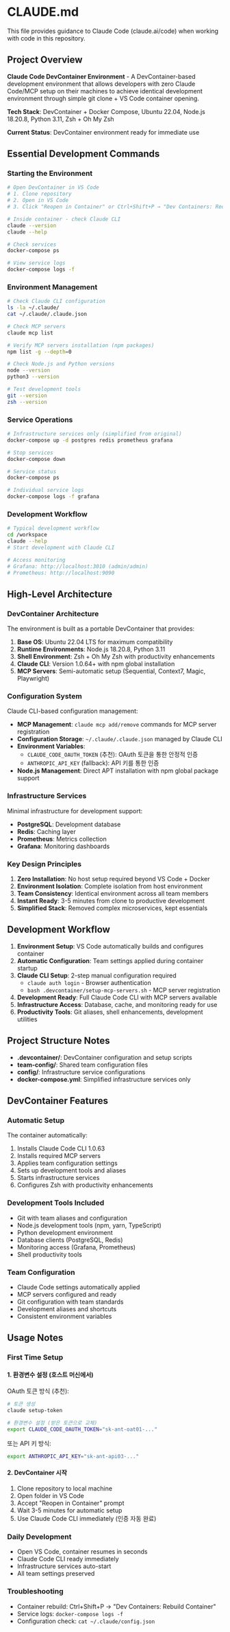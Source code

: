# CLAUDE.md

This file provides guidance to Claude Code (claude.ai/code) when working with code in this repository.

## Project Overview

**Claude Code DevContainer Environment** - A DevContainer-based development environment that allows developers with zero Claude Code/MCP setup on their machines to achieve identical development environment through simple git clone + VS Code container opening.

**Tech Stack**: DevContainer + Docker Compose, Ubuntu 22.04, Node.js 18.20.8, Python 3.11, Zsh + Oh My Zsh

**Current Status**: DevContainer environment ready for immediate use

## Essential Development Commands

### Starting the Environment
```bash
# Open DevContainer in VS Code
# 1. Clone repository
# 2. Open in VS Code
# 3. Click "Reopen in Container" or Ctrl+Shift+P → "Dev Containers: Reopen in Container"

# Inside container - check Claude CLI
claude --version
claude --help

# Check services
docker-compose ps

# View service logs
docker-compose logs -f
```

### Environment Management
```bash
# Check Claude CLI configuration
ls -la ~/.claude/
cat ~/.claude/.claude.json

# Check MCP servers
claude mcp list

# Verify MCP servers installation (npm packages)
npm list -g --depth=0

# Check Node.js and Python versions
node --version
python3 --version

# Test development tools
git --version
zsh --version
```

### Service Operations
```bash
# Infrastructure services only (simplified from original)
docker-compose up -d postgres redis prometheus grafana

# Stop services
docker-compose down

# Service status
docker-compose ps

# Individual service logs
docker-compose logs -f grafana
```

### Development Workflow
```bash
# Typical development workflow
cd /workspace
claude --help
# Start development with Claude CLI

# Access monitoring
# Grafana: http://localhost:3010 (admin/admin)
# Prometheus: http://localhost:9090
```

## High-Level Architecture

### DevContainer Architecture
The environment is built as a portable DevContainer that provides:

1. **Base OS**: Ubuntu 22.04 LTS for maximum compatibility
2. **Runtime Environments**: Node.js 18.20.8, Python 3.11
3. **Shell Environment**: Zsh + Oh My Zsh with productivity enhancements
4. **Claude CLI**: Version 1.0.64+ with npm global installation
5. **MCP Servers**: Semi-automatic setup (Sequential, Context7, Magic, Playwright)

### Configuration System
Claude CLI-based configuration management:
- **MCP Management**: `claude mcp add/remove` commands for MCP server registration
- **Configuration Storage**: `~/.claude/.claude.json` managed by Claude CLI
- **Environment Variables**: 
  - `CLAUDE_CODE_OAUTH_TOKEN` (추천): OAuth 토큰을 통한 안정적 인증
  - `ANTHROPIC_API_KEY` (fallback): API 키를 통한 인증
- **Node.js Management**: Direct APT installation with npm global package support

### Infrastructure Services
Minimal infrastructure for development support:
- **PostgreSQL**: Development database
- **Redis**: Caching layer
- **Prometheus**: Metrics collection
- **Grafana**: Monitoring dashboards

### Key Design Principles
1. **Zero Installation**: No host setup required beyond VS Code + Docker
2. **Environment Isolation**: Complete isolation from host environment
3. **Team Consistency**: Identical environment across all team members
4. **Instant Ready**: 3-5 minutes from clone to productive development
5. **Simplified Stack**: Removed complex microservices, kept essentials

## Development Workflow

1. **Environment Setup**: VS Code automatically builds and configures container
2. **Automatic Configuration**: Team settings applied during container startup  
3. **Claude CLI Setup**: 2-step manual configuration required
   - `claude auth login` - Browser authentication
   - `bash .devcontainer/setup-mcp-servers.sh` - MCP server registration
4. **Development Ready**: Full Claude Code CLI with MCP servers available
5. **Infrastructure Access**: Database, cache, and monitoring ready for use
6. **Productivity Tools**: Git aliases, shell enhancements, development utilities

## Project Structure Notes

- **.devcontainer/**: DevContainer configuration and setup scripts
- **team-config/**: Shared team configuration files
- **config/**: Infrastructure service configurations
- **docker-compose.yml**: Simplified infrastructure services only

## DevContainer Features

### Automatic Setup
The container automatically:
1. Installs Claude Code CLI 1.0.63
2. Installs required MCP servers
3. Applies team configuration settings
4. Sets up development tools and aliases
5. Starts infrastructure services
6. Configures Zsh with productivity enhancements

### Development Tools Included
- Git with team aliases and configuration
- Node.js development tools (npm, yarn, TypeScript)
- Python development environment
- Database clients (PostgreSQL, Redis)
- Monitoring access (Grafana, Prometheus)
- Shell productivity tools

### Team Configuration
- Claude Code settings automatically applied
- MCP servers configured and ready
- Git configuration with team standards
- Development aliases and shortcuts
- Consistent environment variables

## Usage Notes

### First Time Setup

#### 1. 환경변수 설정 (호스트 머신에서)
OAuth 토큰 방식 (추천):
```bash
# 토큰 생성
claude setup-token

# 환경변수 설정 (받은 토큰으로 교체)
export CLAUDE_CODE_OAUTH_TOKEN="sk-ant-oat01-..."
```

또는 API 키 방식:
```bash
export ANTHROPIC_API_KEY="sk-ant-api03-..."
```

#### 2. DevContainer 시작
1. Clone repository to local machine
2. Open folder in VS Code
3. Accept "Reopen in Container" prompt
4. Wait 3-5 minutes for automatic setup
5. Use Claude Code CLI immediately (인증 자동 완료)

### Daily Development
- Open VS Code, container resumes in seconds
- Claude Code CLI ready immediately
- Infrastructure services auto-start
- All team settings preserved

### Troubleshooting
- Container rebuild: Ctrl+Shift+P → "Dev Containers: Rebuild Container"
- Service logs: `docker-compose logs -f`
- Configuration check: `cat ~/.claude/config.json`